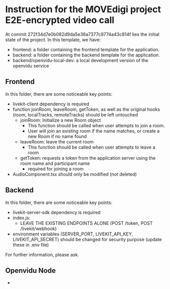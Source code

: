 # Instruction for the MOVEdigi project E2E-encrypted video call

At commit 272f34d7e0b082d9da5e36a7377c9774a43c814f lies the initial state of the project. In this template, we have:
- frontend: a folder containing the frontend template for the application.
- backend: a folder containing the backend template for the application.
- backend/openvidu-local-dev: a local development version of the openvidu service

## Frontend
In this folder, there are some noticeable key points:
- livekit-client dependency is required
- function joinRoom, leaveRoom, getToken, as well as the original hooks (room, localTracks, remoteTracks) should be left untouched
    - joinRoom: Initialize a new Room object
        - This function should be called when user attempts to join a room.
        - User will join an existing room if the name matches, or create a new Room if no name found
    - leaveRoom: leave the current room
        - This function should be called when user attempts to leave a room
    - getToken: requests a token from the application server using the room name and participant name
        - required for joining a room
- AudioComponent.tsx should only be modified (not deleted)

## Backend
In this folder, there are some noticeable key points:
- livekit-server-sdk dependency is required
- index.js:
    - LEAVE THE EXISTING ENDPOINTS ALONE (POST /token, POST /livekit/webhook)
- environment variables (SERVER_PORT, LIVEKIT_API_KEY, LIVEKIT_API_SECRET) should be changed for security purpose (update these in .env file)

For further information, please ask.

## Openvidu Node
- 